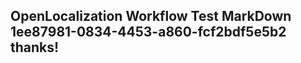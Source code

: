 <properties
ms.topic="hero-topic"
ms.test1="hero-topic"
ms.test2="test"/>


## OpenLocalization Workflow Test MarkDown 1ee87981-0834-4453-a860-fcf2bdf5e5b2 thanks!



<!--HONumber=Jul16_HO4-->


